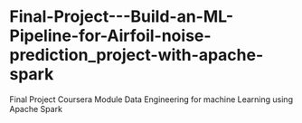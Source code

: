 # Final-Project---Build-an-ML-Pipeline-for-Airfoil-noise-prediction_project-with-apache-spark
Final Project Coursera Module Data Engineering for machine Learning using Apache Spark
